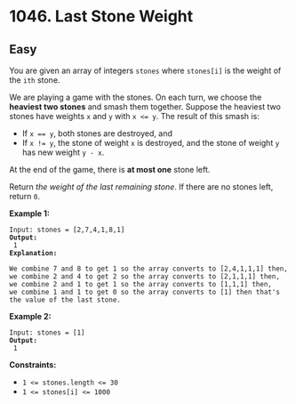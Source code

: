 # 1046. Last Stone Weight

## Easy



You are given an array of integers `stones` where `stones[i]` is the weight of the `ith` stone.

We are playing a game with the stones. On each turn, we choose the **heaviest two stones** and smash them together. Suppose the heaviest two stones have weights `x` and `y` with `x <= y`. The result of this smash is:

* If `x == y`, both stones are destroyed, and
* If `x != y`, the stone of weight `x` is destroyed, and the stone of weight `y` has new weight `y - x`.

At the end of the game, there is **at most one** stone left.

Return _the weight of the last remaining stone_. If there are no stones left, return `0`.

&#x20;

**Example 1:**

<pre><code>Input: stones = [2,7,4,1,8,1]
<strong>Output:
</strong> 1
<strong>Explanation:
</strong> 
We combine 7 and 8 to get 1 so the array converts to [2,4,1,1,1] then,
we combine 2 and 4 to get 2 so the array converts to [2,1,1,1] then,
we combine 2 and 1 to get 1 so the array converts to [1,1,1] then,
we combine 1 and 1 to get 0 so the array converts to [1] then that's the value of the last stone.
</code></pre>

**Example 2:**

<pre><code>Input: stones = [1]
<strong>Output:
</strong> 1
</code></pre>

&#x20;

**Constraints:**

* `1 <= stones.length <= 30`
* `1 <= stones[i] <= 1000`
